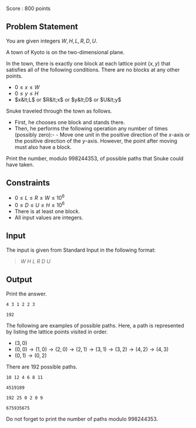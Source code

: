 Score : $800$ points

## Problem Statement

You are given integers $W,H,L,R,D,U$.

A town of Kyoto is on the two-dimensional plane.

In the town, there is exactly one block at each lattice point $(x,y)$ that satisfies all of the following conditions. There are no blocks at any other points.

- $0\leq x\leq W$
- $0\leq y\leq H$
- $x&lt;L$ or $R&lt;x$ or $y&lt;D$ or $U&lt;y$

Snuke traveled through the town as follows.

- First, he chooses one block and stands there.
- Then, he performs the following operation any number of times (possibly zero):-   - Move one unit in the positive direction of the $x$-axis or the positive direction of the $y$-axis. However, the point after moving must also have a block.

Print the number, modulo $998244353$, of possible paths that Snuke could have taken.

## Constraints

- $0\leq L\leq R\leq W\leq 10^6$
- $0\leq D\leq U\leq H\leq 10^6$
- There is at least one block.
- All input values are integers.

## Input

The input is given from Standard Input in the following format:

> $W$ $H$ $L$ $R$ $D$ $U$

## Output

Print the answer.

```input1
4 3 1 2 2 3
```

```output1
192
```

The following are examples of possible paths. Here, a path is represented by listing the lattice points visited in order.

- $(3,0)$
- $(0,0)\rightarrow (1,0)\rightarrow (2,0)\rightarrow (2,1)\rightarrow (3,1)\rightarrow (3,2)\rightarrow (4,2)\rightarrow (4,3)$
- $(0,1)\rightarrow (0,2)$

There are $192$ possible paths.

```input2
10 12 4 6 8 11
```

```output2
4519189
```

```input3
192 25 0 2 0 9
```

```output3
675935675
```

Do not forget to print the number of paths modulo $998244353$.